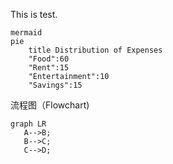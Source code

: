 This is test.
```
mermaid
pie 
    title Distribution of Expenses
    "Food":60
    "Rent":15
    "Entertainment":10
    "Savings":15
```

流程图（Flowchart)

```
graph LR
   A-->B;
   B-->C;
   C-->D;
```
